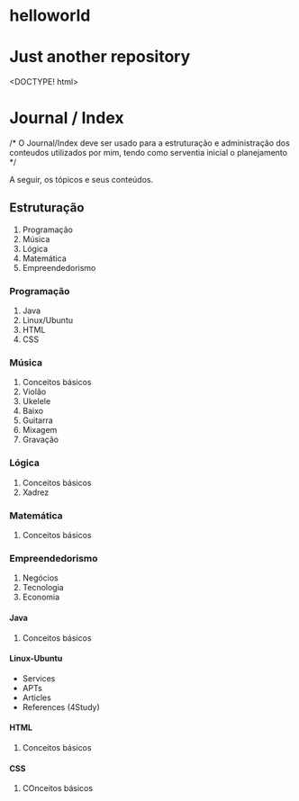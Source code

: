 # helloworld
# Just another repository
<DOCTYPE! html>
<html>
<head> </head>
<body>

<h1> Journal / Index </h1>
 /* O Journal/Index deve ser usado para a estruturação e administração dos conteudos utilizados por mim, tendo como serventia inicial o planejamento */
 <p> A seguir, os tópicos e seus conteúdos.
  <h2> Estruturação </h2>
    <ol>
      <li> Programação </li>
      <li> Música </li>
      <li> Lógica </li>
      <li> Matemática </li>
      <li> Empreendedorismo </li>
    </ol>
    <h3> Programação </h3>
      <ol>
        <li> Java </li>
        <li> Linux/Ubuntu </li>
        <li> HTML </li>
        <li> CSS </li>
      </ol>
    <h3> Música </h3>
      <ol>
        <li> Conceitos básicos </li>
        <li> Violão </li>
        <li> Ukelele </li>
        <li> Baixo </li>
        <li> Guitarra </li>
        <li> Mixagem </li>
        <li> Gravação </li>
      </ol>  
    <h3> Lógica </h3>
      <ol>
       <li> Conceitos básicos </li>
       <li> Xadrez  </li>
      </ol>  
    <h3> Matemática </h3>
      <ol>
       <li> Conceitos básicos </li>
       </ol>
    <h3> Empreendedorismo </h3>
      <ol>
        <li> Negócios </li>
        <li> Tecnologia </li>
        <li> Economia </li>
      </ol>
     <h4> Java </h4>
        <ol>
          <li> Conceitos básicos </li>
        </ol>
    <h4> Linux-Ubuntu </h4>
        <ul>
          <li> Services </li>
          <li> APTs </li>
          <li> Articles </li>
          <li> References (4Study) </li>
        </ul>  
    <h4> HTML </h4>
        <ol>
          <li> Conceitos básicos </li>
        </ol>
    <h4> CSS </h4>
        <ol>
          <li> COnceitos básicos </li>
